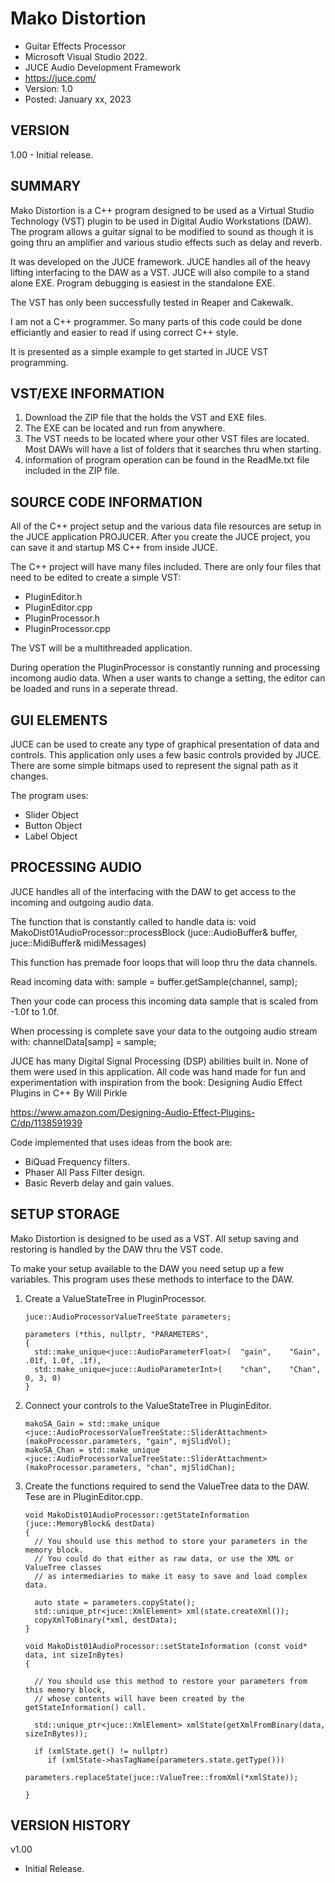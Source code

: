 # Mako Distortion
* Guitar Effects Processor
* Microsoft Visual Studio 2022.
* JUCE Audio Development Framework
* https://juce.com/
* Version: 1.0
* Posted: January xx, 2023

VERSION
------------------------------------------------------------------
1.00 - Initial release.
       
SUMMARY
------------------------------------------------------------------
Mako Distortion is a C++ program designed to be used as a Virtual
Studio Technology (VST) plugin to be used in Digital Audio
Workstations (DAW). The program allows a guitar signal to be
modified to sound as though it is going thru an amplifier and
various studio effects such as delay and reverb.

It was developed on the JUCE framework. JUCE handles all of the 
heavy lifting interfacing to the DAW as a VST. JUCE will also 
compile to a stand alone EXE. Program debugging is easiest in 
the standalone EXE.

The VST has only been successfully tested in Reaper and Cakewalk.

I am not a C++ programmer. So many parts of this code could be 
done efficiantly and easier to read if using correct C++ style.

It is presented as a simple example to get started in JUCE VST
programming.

VST/EXE INFORMATION
------------------------------------------------------------------
1) Download the ZIP file that the holds the VST and EXE files.
2) The EXE can be located and run from anywhere.
3) The VST needs to be located where your other VST files are
located. Most DAWs will have a list of folders that it searches
thru when starting.
4) information of program operation can be found in the ReadMe.txt
file included in the ZIP file.

SOURCE CODE INFORMATION
------------------------------------------------------------------
All of the C++ project setup and the various data file resources
are setup in the JUCE application PROJUCER. After you create the
JUCE project, you can save it and startup MS C++ from inside JUCE.

The C++ project will have many files included. There are only four
files that need to be edited to create a simple VST:
- PluginEditor.h
- PluginEditor.cpp
- PluginProcessor.h
- PluginProcessor.cpp

The VST will be a multithreaded application. 

During operation the PluginProcessor is constantly running and
processing incomong audio data. When a user wants to change a
setting, the editor can be loaded and runs in a seperate thread. 

GUI ELEMENTS
------------------------------------------------------------------
JUCE can be used to create any type of graphical presentation of
data and controls. This application only uses a few basic controls
provided by JUCE. There are some simple bitmaps used to represent
the signal path as it changes. 

The program uses:
- Slider Object
- Button Object
- Label Object

PROCESSING AUDIO
------------------------------------------------------------------
JUCE handles all of the interfacing with the DAW to get access to
the incoming and outgoing audio data.

The function that is constantly called to handle data is:
void MakoDist01AudioProcessor::processBlock (juce::AudioBuffer<float>& buffer, juce::MidiBuffer& midiMessages)

This function has premade foor loops that will loop thru the data
channels.

Read incoming data with:
sample = buffer.getSample(channel, samp); 

Then your code can process this incoming data sample that is 
scaled from -1.0f to 1.0f.

When processing is complete save your data to the outgoing audio
stream with:
channelData[samp] = sample; 

JUCE has many Digital Signal Processing (DSP) abilities built in.
None of them were used in this application. All code was hand 
made for fun and experimentation with inspiration from the book:
Designing Audio Effect Plugins in C++
By Will Pirkle
       
https://www.amazon.com/Designing-Audio-Effect-Plugins-C/dp/1138591939

Code implemented that uses ideas from the book are:
- BiQuad Frequency filters.
- Phaser All Pass Filter design.
- Basic Reverb delay and gain values. 


SETUP STORAGE
------------------------------------------------------------------
Mako Distortion is designed to be used as a VST. All setup saving
and restoring is handled by the DAW thru the VST code.

To make your setup available to the DAW you need setup up a few 
variables. This program uses these methods to interface to the DAW.


1) Create a ValueStateTree in PluginProcessor.
   
   ```   
   juce::AudioProcessorValueTreeState parameters;
    
   parameters (*this, nullptr, "PARAMETERS",
   {
     std::make_unique<juce::AudioParameterFloat>(  "gain",    "Gain", .01f, 1.0f, .1f),
     std::make_unique<juce::AudioParameterInt>(    "chan",    "Chan",  0, 3, 0)
   }
   ```
   
2) Connect your controls to the ValueStateTree in PluginEditor.
   ```   
   makoSA_Gain = std::make_unique <juce::AudioProcessorValueTreeState::SliderAttachment> (makoProcessor.parameters, "gain", mjSlidVol);
   makoSA_Chan = std::make_unique <juce::AudioProcessorValueTreeState::SliderAttachment>(makoProcessor.parameters, "chan", mjSlidChan);
   ```   
3) Create the functions required to send the ValueTree data to 
   the DAW. Tese are in PluginEditor.cpp.
   
   ```   
   void MakoDist01AudioProcessor::getStateInformation (juce::MemoryBlock& destData)
   {
     // You should use this method to store your parameters in the memory block.
     // You could do that either as raw data, or use the XML or ValueTree classes
     // as intermediaries to make it easy to save and load complex data.
     
     auto state = parameters.copyState();
     std::unique_ptr<juce::XmlElement> xml(state.createXml());
     copyXmlToBinary(*xml, destData);
   }
   
   void MakoDist01AudioProcessor::setStateInformation (const void* data, int sizeInBytes)
   {
   
     // You should use this method to restore your parameters from this memory block,
     // whose contents will have been created by the getStateInformation() call.
        
     std::unique_ptr<juce::XmlElement> xmlState(getXmlFromBinary(data, sizeInBytes));

     if (xmlState.get() != nullptr)
        if (xmlState->hasTagName(parameters.state.getType()))
            parameters.replaceState(juce::ValueTree::fromXml(*xmlState));
    
   }
   ```   

VERSION HISTORY
------------------------------------------------------------------
v1.00
* Initial Release.
